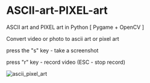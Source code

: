 # ASCII-art-PIXEL-art
ASCII art and PIXEL art in Python [ Pygame + OpenCV ]

Convert video or photo to asсii art or pixel art

press the "s" key - take a screenshot

press "r" key - record video (ESC - stop record)


![ascii_pixel_art](screenshot/0.jpg "ascii_pixel_art")
